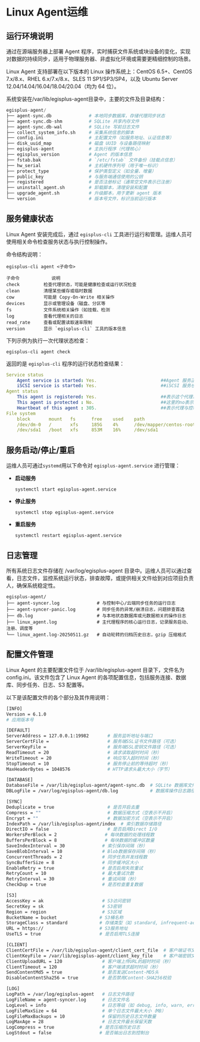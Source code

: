 # **Linux Agent运维**

## **运行环境说明**

通过在源端服务器上部署 Agent 程序，实时捕获文件系统或块设备的变化，实现对数据的持续同步，适用于物理服务器、非虚拟化环境或需要更精细控制的场景。

Linux Agent 支持部署在以下版本的 Linux 操作系统上：CentOS 6.5+、CentOS 7.x/8.x、RHEL 6.x/7.x/8.x、SLES 11 SP1/SP3/SP4，以及 Ubuntu Server 12.04/14.04/16.04/18.04/20.04（均为 64 位）。

系统安装在/var/lib/egisplus-agent目录中，主要的文件及目录结构：

```python
egisplus-agent/
├── agent-sync.db              # 本地同步数据库，存储代理同步状态
├── agent-sync.db-shm          # SQLite 共享内存文件
├── agent-sync.db-wal          # SQLite 写前日志文件
├── collect_system_info.sh     # 采集系统信息的脚本
├── config.ini                 # 主配置文件（如服务地址、认证信息等）
├── disk_uuid_map              # 磁盘 UUID 与设备路径映射
├── egisplus-agent             # 主执行程序（代理核心）
├── egisplus_version           # Agent 的版本信息
├── fstab.bak                  # `/etc/fstab` 文件备份（挂载点信息）
├── hw_serial                  # 主机硬件序列号（用于唯一标识）
├── protect_type               # 保护类型定义（如全量、增量）
├── public_key                 # 与服务端通信使用的公钥
├── registered                 # 是否注册标记（通常空文件表示已注册）
├── uninstall_agent.sh         # 卸载脚本，清理安装和配置
├── upgrade_agent.sh           # 升级脚本，用于更新 agent 版本
└── version                    # 版本号文件，标识当前运行版本
```

## **服务健康状态**

Linux Agent 安装完成后，通过 `egisplus-cli` 工具进行运行和管理。运维人员可使用相关命令检查服务状态与执行控制操作。

 命令结构说明：

```Plain
egisplus-cli agent <子命令>

子命令            说明
check         检查代理状态，可能是健康检查或运行状况检查
clean         清理某些缓存或临时数据
cow           可能是 Copy-On-Write 相关操作
devices       显示或管理设备（磁盘、分区等
fs            文件系统相关操作（如挂载、检测
log           查看代理相关的日志 
read_rate     查看或配置读取速率限制
version       显示 `egisplus-cli` 工具的版本信息
```

下列示例为执行一次代理状态检查：

```Plain
egisplus-cli agent check
```

返回的是 `egisplus-cli` 程序的运行状态检查结果：

```YAML
Service status
    Agent service is started: Yes.                        ##Agent 服务正在运行
    iSCSI service is started: Yes.                        ##iSCSI 服务也已启动，说明该节点可能用于块级存储或备份挂载
Agent status
    This agent is registered: Yes.                        ##表示这个代理已经成功注册到HyperBDR
    This agent is protected : No.                         ##这里的no表示还没有开始同步数据
    Heartbeat of this agent : 305.                        ##表示代理与控制端有心跳连接，数值显示连接正常
File system
    block       mount   fs      free    used    path
    /dev/dm-0   /       xfs     185G    4%      /dev/mapper/centos-root    ##这部分显示了当前系统的挂载磁盘和使用情况
    /dev/sda1   /boot   xfs     853M    16%     /dev/sda1                  ##这部分显示了当前系统的挂载磁盘和使用情况
```

## **服务启动/停止/重启**

运维人员可通过`systemd`用以下命令对 `egisplus-agent.service` 进行管理：

* **启动服务**

  ```plain&#x20;text
  systemctl start egisplus-agent.service
  ```

* **停止服务**

  ```plain&#x20;text
  systemctl stop egisplus-agent.service
  ```

* **重启服务**

  ```plain&#x20;text
  systemctl restart egisplus-agent.service
  ```

## **日志管理**

所有系统日志文件存储在 /var/log/egisplus-agent 目录中。运维人员可以通过查看，日志文件，监控系统运行状态，排查故障，或提供相关文件给到对应项目负责人，确保系统稳定性。

```plain&#x20;text
egisplus-agent/
├── agent-syncer.log              # 与控制中心/云端同步任务的运行日志
├── agent-syncer-panic.log        # 同步任务的异常/崩溃日志，问题排查首选
├── db.log                        # 与本地状态数据库或元数据相关的操作日志
├── linux_agent.log               # 主代理程序的核心运行日志，记录服务启动、注册、调度等
└── linux_agent.log-20250511.gz   # 自动轮转的归档历史日志，gzip 压缩格式
```

## **配置文件管理**

Linux Agent 的主要配置文件位于 /var/lib/egisplus-agent 目录下，文件名为 config.ini。该文件包含了 Linux Agent 的各项配置信息，包括服务连接、数据库、同步任务、日志、S3 配置等。

以下是该配置文件的各个部分及其作用说明：

```bash
[INFO]
Version = 6.1.0
# 应用版本号

[DEFAULT]
ServerAddress = 127.0.0.1:19982       # 服务监听地址与端口
ServerCertFile =                      # 服务端SSL证书文件路径（可选）
ServerKeyFile =                       # 服务端SSL密钥文件路径（可选）
ReadTimeout = 20                      # 请求读取超时时间（秒）
WriteTimeout = 20                     # 响应写入超时时间（秒）
StopTimeout = 10                      # 服务停止前的等待超时（秒）
MaxHeaderBytes = 1048576              # HTTP请求头最大大小（字节）

[DATABASE]
DatabaseFile = /var/lib/egisplus-agent/agent-sync.db  # SQLite 数据库文件路径
DBLogFile = /var/log/egisplus-agent/db.log            # 数据库操作日志路径

[SYNC]
Deduplicate = true                    # 是否开启去重
Compress = ""                         # 数据压缩方式（空表示不开启）
Encrypt = ""                          # 数据加密方式（空表示不开启）
IndexPath = /var/lib/egisplus-agent/index  # 索引数据存储路径
DirectIO = false                      # 是否启用Direct I/O
WorkersPerBlock = 2                  # 每块数据的处理线程数
BuffersPerBlock = 8                  # 每块数据的缓冲区数量
SaveIndexInterval = 30              # 索引保存间隔（秒）
SaveBlobInterval = 10               # Blob数据保存间隔（秒）
ConcurrentThreads = 2               # 同步任务并发线程数
SyncBufferSize = 8                  # 同步缓冲区大小
EnableRetry = true                  # 是否启用失败重试
RetryCount = 10                     # 最大重试次数
RetryInterval = 30                  # 重试间隔（秒）
CheckDup = true                     # 是否检查重复数据

[S3]
AccessKey = ak                      # S3访问密钥
SecretKey = sk                      # S3密钥
Region = region                     # S3区域
BucketName = bucket                # S3桶名称
StorageClass = standard            # 存储类型（如 standard, infrequent-access）
URL = https://                     # S3服务地址
UseTLS = true                      # 是否启用TLS连接

[CLIENT]
ClientCertFile = /var/lib/egisplus-agent/client_cert_file  # 客户端证书文件路径
ClientKeyFile = /var/lib/egisplus-agent/client_key_file    # 客户端密钥文件路径
ClientUploadURL = 120               # 客户端上传URL的超时时间（秒）
ClientTimeout = 120                 # 客户端请求超时时间（秒）
SendContentMd5 = true               # 是否发送Content-MD5头
DisableContentSha256 = true         # 是否禁用Content-SHA256校验

[LOG]
LogPath = /var/log/egisplus-agent   # 日志文件路径
LogFileName = agent-syncer.log      # 日志文件名
LogLevel = info                     # 日志等级（如 debug, info, warn, error）
LogFileMaxSize = 64                 # 单个日志文件最大大小（MB）
LogFileMaxBackups = 10              # 保留的历史日志文件数量
LogMaxAge = 28                      # 日志文件最长保留天数
LogCompress = true                 # 是否压缩历史日志
LogStdout = false                  # 是否输出日志到控制台
```